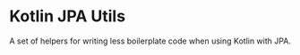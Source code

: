 # Kotlin JPA Utils

A set of helpers for writing less boilerplate code when using Kotlin with JPA.

